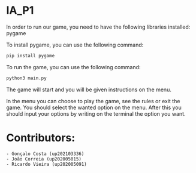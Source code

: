 # IA_P1


In order to run our game, you need to have the following libraries installed:
pygame

To install pygame, you can use the following command:
```bash
pip install pygame
```

To run the game, you can use the following command:
```bash
python3 main.py
```

The game will start and you will be given instructions on the menu. 

In the menu you can choose to play the game, see the rules or exit the game. You should select the wanted option on the menu. 
After this you should input your options by writing on the terminal the option you want.

# Contributors:
    - Gonçalo Costa (up202103336)
    - João Correia (up202005015)
    - Ricardo Vieira (up202005091)